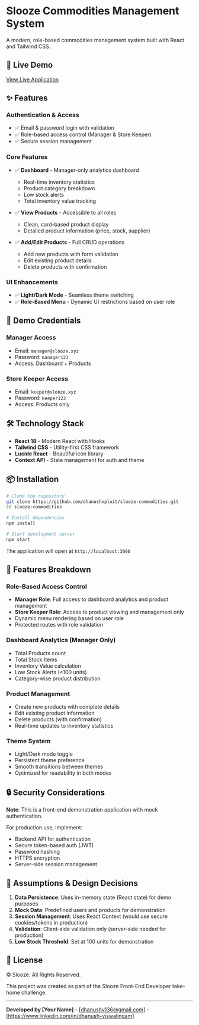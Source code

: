 # Slooze Commodities Management System

A modern, role-based commodities management system built with React and Tailwind CSS.

## 🚀 Live Demo

[View Live Application](#) <!-- Add your deployed URL here -->

## ✨ Features

### Authentication & Access
- ✅ Email & password login with validation
- ✅ Role-based access control (Manager & Store Keeper)
- ✅ Secure session management

### Core Features
- ✅ **Dashboard** - Manager-only analytics dashboard
  - Real-time inventory statistics
  - Product category breakdown
  - Low stock alerts
  - Total inventory value tracking

- ✅ **View Products** - Accessible to all roles
  - Clean, card-based product display
  - Detailed product information (price, stock, supplier)

- ✅ **Add/Edit Products** - Full CRUD operations
  - Add new products with form validation
  - Edit existing product details
  - Delete products with confirmation

### UI Enhancements
- ✅ **Light/Dark Mode** - Seamless theme switching
- ✅ **Role-Based Menu** - Dynamic UI restrictions based on user role



## 🎯 Demo Credentials

### Manager Access
- Email: `manager@slooze.xyz`
- Password: `manager123`
- Access: Dashboard + Products

### Store Keeper Access
- Email: `keeper@slooze.xyz`
- Password: `keeper123`
- Access: Products only

## 🛠️ Technology Stack

- **React 18** - Modern React with Hooks
- **Tailwind CSS** - Utility-first CSS framework
- **Lucide React** - Beautiful icon library
- **Context API** - State management for auth and theme

## 📦 Installation

```bash
# Clone the repository
git clone https://github.com/dhanushxploit/slooze-commodities.git
cd slooze-commodities

# Install dependencies
npm install

# Start development server
npm start
```

The application will open at `http://localhost:3000`


## 🎨 Features Breakdown

### Role-Based Access Control
- **Manager Role**: Full access to dashboard analytics and product management
- **Store Keeper Role**: Access to product viewing and management only
- Dynamic menu rendering based on user role
- Protected routes with role validation

### Dashboard Analytics (Manager Only)
- Total Products count
- Total Stock Items
- Inventory Value calculation
- Low Stock Alerts (<100 units)
- Category-wise product distribution

### Product Management
- Create new products with complete details
- Edit existing product information
- Delete products (with confirmation)
- Real-time updates to inventory statistics

### Theme System
- Light/Dark mode toggle
- Persistent theme preference
- Smooth transitions between themes
- Optimized for readability in both modes

## 🔒 Security Considerations

**Note**: This is a front-end demonstration application with mock authentication.

For production use, implement:
- Backend API for authentication
- Secure token-based auth (JWT)
- Password hashing
- HTTPS encryption
- Server-side session management

## 📝 Assumptions & Design Decisions

1. **Data Persistence**: Uses in-memory state (React state) for demo purposes
2. **Mock Data**: Predefined users and products for demonstration
3. **Session Management**: Uses React Context (would use secure cookies/tokens in production)
4. **Validation**: Client-side validation only (server-side needed for production)
5. **Low Stock Threshold**: Set at 100 units for demonstration

## 📄 License

© Slooze. All Rights Reserved.

This project was created as part of the Slooze Front-End Developer take-home challenge.

---

**Developed by [Your Name]** - [dhanushv136@gmail.com] - [https://www.linkedin.com/in/dhanush-viswalingam]